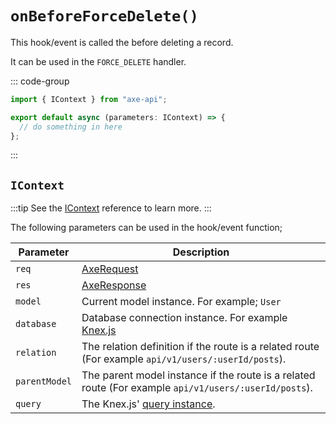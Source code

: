 # `onBeforeForceDelete()`

This hook/event is called the before deleting a record.

It can be used in the `FORCE_DELETE` handler.

::: code-group

```ts [app/v1/Hooks/User/onBeforeForceDelete.ts]
import { IContext } from "axe-api";

export default async (parameters: IContext) => {
  // do something in here
};
```

:::

## `IContext`

:::tip
See the [IContext](/reference/icontext) reference to learn more.
:::

The following parameters can be used in the hook/event function;

| Parameter     | Description                                                                                                                             |
| ------------- | --------------------------------------------------------------------------------------------------------------------------------------- |
| `req`         | [AxeRequest](/reference/axe-request)                                                                                                    |
| `res`         | [AxeResponse](/reference/axe-response)                                                                                                  |
| `model`       | Current model instance. For example; `User`                                                                                             |
| `database`    | Database connection instance. For example <a href="http://knexjs.org/#Installation-client" target="_blank" rel="noreferrer">Knex.js</a> |
| `relation`    | The relation definition if the route is a related route (For example `api/v1/users/:userId/posts`).                                     |
| `parentModel` | The parent model instance if the route is a related route (For example `api/v1/users/:userId/posts`).                                   |
| `query`       | The Knex.js' <a href="http://knexjs.org/#Builder-wheres" target="_blank" rel="noreferrer">query instance</a>.                           |
